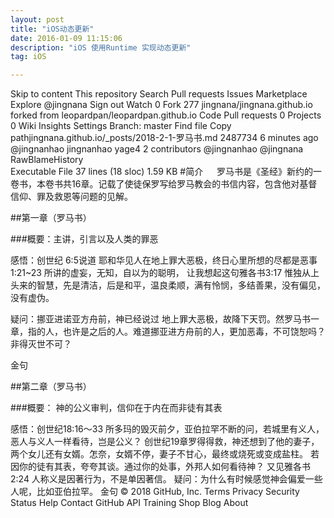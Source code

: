 ```yaml
---
layout: post
title: "iOS动态更新"
date: 2016-01-09 11:15:06 
description: "iOS 使用Runtime 实现动态更新"
tag: iOS

---
```


Skip to content
This repository
Search
Pull requests
Issues
Marketplace
Explore
 @jingnana
 Sign out
 Watch 0
  Fork 277 jingnana/jingnana.github.io
forked from leopardpan/leopardpan.github.io
 Code  Pull requests 0  Projects 0  Wiki  Insights  Settings
Branch: master Find file Copy pathjingnana.github.io/_posts/2018-2-1-罗马书.md
2487734  6 minutes ago
@jingnanhao jingnanhao yage4
2 contributors @jingnanhao @jingnana
RawBlameHistory     
Executable File  37 lines (18 sloc)  1.59 KB
#简介
　 罗马书是《圣经》新约的一卷书，本卷书共16章。记载了使徒保罗写给罗马教会的书信内容，包含他对基督信仰、罪及救恩等问题的见解。

##第一章（罗马书）     

###概要：主讲，引言以及人类的罪恶

感悟：创世纪 6:5说道 耶和华见人在地上罪大恶极，终日心里所想的尽都是恶事 1:21~23 所讲的虚妄，无知，自以为的聪明， 让我想起这句雅各书3:17 惟独从上头来的智慧，先是清洁，后是和平，温良柔顺，满有怜悯，多结善果，没有偏见，没有虚伪。

疑问：挪亚进诺亚方舟前，神已经说过 地上罪大恶极，故降下天罚。然罗马书一章，指的人，也许是之后的人。难道挪亚进方舟前的人，更加恶毒，不可饶恕吗？非得灭世不可？

金句

##第二章（罗马书）   

###概要： 神的公义审判，信仰在于内在而非徒有其表

感悟：创世纪18:16～33 所多玛的毁灭前夕，亚伯拉罕不断的问，若城里有义人，恶人与义人一样看待，岂是公义？ 创世纪19章罗得得救，神还想到了他的妻子，两个女儿还有女婿。怎奈，女婿不停，妻子不甘心，最终或烧死或变成盐柱。
若因你的徒有其表，夸夸其谈。通过你的处事，外邦人如何看待神？
又见雅各书2:24 人称义是因著行为，不是单因著信。
疑问：为什么有时候感觉神会偏爱一些人呢，比如亚伯拉罕。
金句
© 2018 GitHub, Inc.
Terms
Privacy
Security
Status
Help
Contact GitHub
API
Training
Shop
Blog
About    

